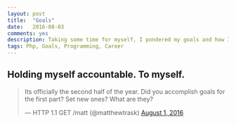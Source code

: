 ```yaml
---
layout: post
title:  "Goals"
date:   2016-08-03
comments: yes
description: Taking some time for myself, I pondered my goals and how I can be better
tags: Php, Goals, Programming, Career
---
```


## Holding myself accountable. To myself.

<blockquote class="twitter-tweet" data-lang="en"><p lang="en" dir="ltr">Its officially the second half of the year. Did you accomplish goals for the first part? Set new ones? What are they?</p>&mdash; HTTP 1.1 GET /matt (@matthewtrask) <a href="https://twitter.com/matthewtrask/status/760087193234780160">August 1, 2016</a></blockquote> <script async src="//platform.twitter.com/widgets.js" charset="utf-8"></script>
